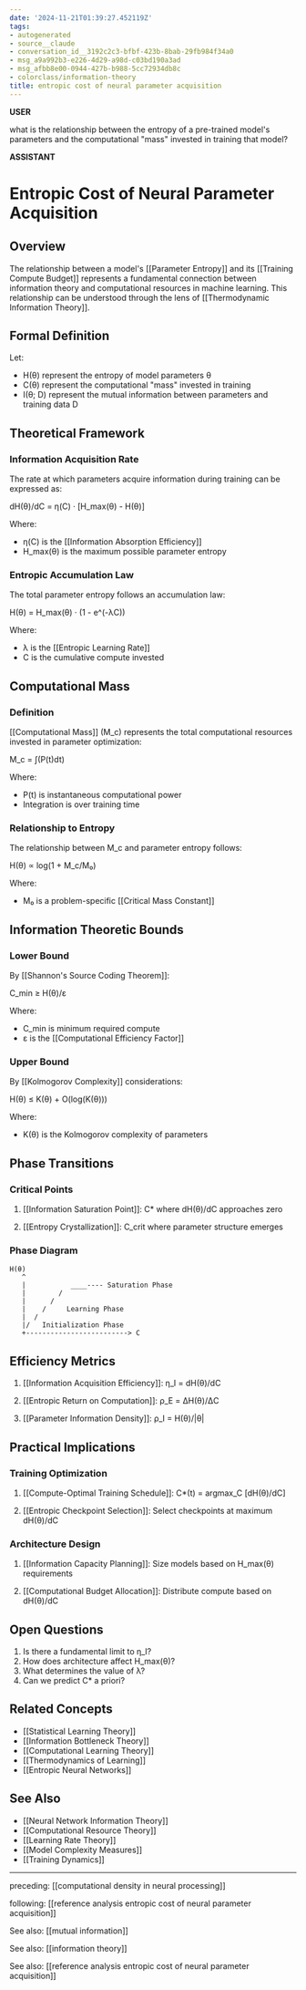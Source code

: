```yaml
---
date: '2024-11-21T01:39:27.452119Z'
tags:
- autogenerated
- source__claude
- conversation_id__3192c2c3-bfbf-423b-8bab-29fb984f34a0
- msg_a9a992b3-e226-4d29-a98d-c03bd190a3ad
- msg_afbb8e00-0944-427b-b988-5cc72934db8c
- colorclass/information-theory
title: entropic cost of neural parameter acquisition
---
```


**USER**

what is the relationship between the entropy of a pre-trained model's parameters and the  computational "mass" invested in training that model?


**ASSISTANT**

# Entropic Cost of Neural Parameter Acquisition

## Overview
The relationship between a model's [[Parameter Entropy]] and its [[Training Compute Budget]] represents a fundamental connection between information theory and computational resources in machine learning. This relationship can be understood through the lens of [[Thermodynamic Information Theory]].

## Formal Definition

Let:
- H(θ) represent the entropy of model parameters θ
- C(θ) represent the computational "mass" invested in training
- I(θ; D) represent the mutual information between parameters and training data D

## Theoretical Framework

### Information Acquisition Rate

The rate at which parameters acquire information during training can be expressed as:

dH(θ)/dC = η(C) · [H_max(θ) - H(θ)]

Where:
- η(C) is the [[Information Absorption Efficiency]]
- H_max(θ) is the maximum possible parameter entropy

### Entropic Accumulation Law

The total parameter entropy follows an accumulation law:

H(θ) = H_max(θ) · (1 - e^(-λC))

Where:
- λ is the [[Entropic Learning Rate]]
- C is the cumulative compute invested

## Computational Mass

### Definition
[[Computational Mass]] (M_c) represents the total computational resources invested in parameter optimization:

M_c = ∫(P(t)dt)

Where:
- P(t) is instantaneous computational power
- Integration is over training time

### Relationship to Entropy

The relationship between M_c and parameter entropy follows:

H(θ) ∝ log(1 + M_c/M₀)

Where:
- M₀ is a problem-specific [[Critical Mass Constant]]

## Information Theoretic Bounds

### Lower Bound
By [[Shannon's Source Coding Theorem]]:

C_min ≥ H(θ)/ε

Where:
- C_min is minimum required compute
- ε is the [[Computational Efficiency Factor]]

### Upper Bound
By [[Kolmogorov Complexity]] considerations:

H(θ) ≤ K(θ) + O(log(K(θ)))

Where:
- K(θ) is the Kolmogorov complexity of parameters

## Phase Transitions

### Critical Points

1. [[Information Saturation Point]]:
   C* where dH(θ)/dC approaches zero

2. [[Entropy Crystallization]]:
   C_crit where parameter structure emerges

### Phase Diagram

```
H(θ)
   ^
   |           ____---- Saturation Phase
   |        /
   |      /
   |    /     Learning Phase
   |  /
   |/   Initialization Phase
   +-------------------------> C
```

## Efficiency Metrics

1. [[Information Acquisition Efficiency]]:
   η_I = dH(θ)/dC

2. [[Entropic Return on Computation]]:
   ρ_E = ΔH(θ)/ΔC

3. [[Parameter Information Density]]:
   ρ_I = H(θ)/|θ|

## Practical Implications

### Training Optimization
1. [[Compute-Optimal Training Schedule]]:
   C*(t) = argmax_C [dH(θ)/dC]

2. [[Entropic Checkpoint Selection]]:
   Select checkpoints at maximum dH(θ)/dC

### Architecture Design
1. [[Information Capacity Planning]]:
   Size models based on H_max(θ) requirements

2. [[Computational Budget Allocation]]:
   Distribute compute based on dH(θ)/dC

## Open Questions

1. Is there a fundamental limit to η_I?
2. How does architecture affect H_max(θ)?
3. What determines the value of λ?
4. Can we predict C* a priori?

## Related Concepts

- [[Statistical Learning Theory]]
- [[Information Bottleneck Theory]]
- [[Computational Learning Theory]]
- [[Thermodynamics of Learning]]
- [[Entropic Neural Networks]]

## See Also

- [[Neural Network Information Theory]]
- [[Computational Resource Theory]]
- [[Learning Rate Theory]]
- [[Model Complexity Measures]]
- [[Training Dynamics]]


---

preceding: [[computational density in neural processing]]  


following: [[reference analysis entropic cost of neural parameter acquisition]]

See also: [[mutual information]]


See also: [[information theory]]


See also: [[reference analysis entropic cost of neural parameter acquisition]]